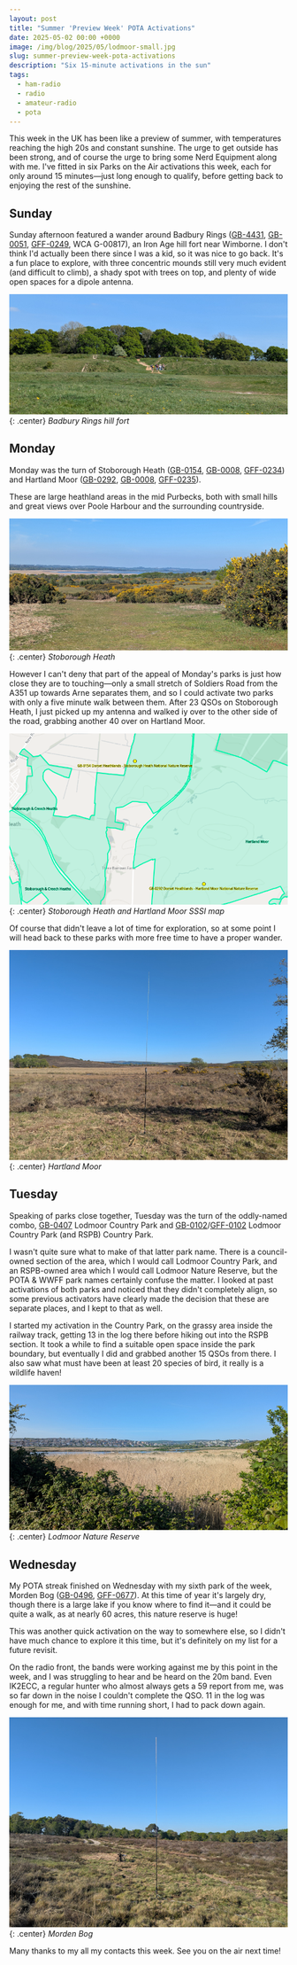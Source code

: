 ```yaml
---
layout: post
title: "Summer 'Preview Week' POTA Activations"
date: 2025-05-02 00:00 +0000
image: /img/blog/2025/05/lodmoor-small.jpg
slug: summer-preview-week-pota-activations
description: "Six 15-minute activations in the sun"
tags:
  - ham-radio
  - radio
  - amateur-radio
  - pota
---
```


This week in the UK has been like a preview of summer, with temperatures reaching the high 20s and constant sunshine. The urge to get outside has been strong, and of course the urge to bring some Nerd Equipment along with me. I've fitted in six Parks on the Air activations this week, each for only around 15 minutes&mdash;just long enough to qualify, before getting back to enjoying the rest of the sunshine.

## Sunday

Sunday afternoon featured a wander around Badbury Rings ([GB-4431](https://pota.app/#/park/GB-4431), [GB-0051](https://pota.app/#/park/GB-0051), [GFF-0249](https://wwff.co/directory/?showRef=GFF-0249), WCA G-00817), an Iron Age hill fort near Wimborne. I don't think I'd actually been there since I was a kid, so it was nice to go back. It's a fun place to explore, with three concentric mounds still very much evident (and difficult to climb), a shady spot with trees on top, and plenty of wide open spaces for a dipole antenna.

![Grass covered hill fort with several rings](/img/blog/2025/05/badbury.jpg){: .center}
*Badbury Rings hill fort*

## Monday

Monday was the turn of Stoborough Heath ([GB-0154](https://pota.app/#/park/GB-0154), [GB-0008](https://pota.app/#/park/GB-0008), [GFF-0234](https://wwff.co/directory/?showRef=GFF-0234)) and Hartland Moor ([GB-0292](https://pota.app/#/park/GB-0292), [GB-0008](https://pota.app/#/park/GB-0008), [GFF-0235](https://wwff.co/directory/?showRef=GFF-0235)).

These are large heathland areas in the mid Purbecks, both with small hills and great views over Poole Harbour and the surrounding countryside.

![View over Poole Harbour with grass and heath in the foreground](/img/blog/2025/05/stoborough.jpg){: .center}
*Stoborough Heath*

However I can't deny that part of the appeal of Monday's parks is just how close they are to touching&mdash;only a small stretch of Soldiers Road from the A351 up towards Arne separates them, and so I could activate two parks with only a five minute walk between them. After 23 QSOs on Stoborough Heath, I just picked up my antenna and walked iy over to the other side of the road, grabbing another 40 over on Hartland Moor.

![M1SDH map showing the two references nearly touching](/img/blog/2025/05/stoborough-map.png){: .center}
*Stoborough Heath and Hartland Moor SSSI map*

Of course that didn't leave a lot of time for exploration, so at some point I will head back to these parks with more free time to have a proper wander.

![Antenna in the foreground, heathland and a single steep hill in the background](/img/blog/2025/05/hartland.jpg){: .center}
*Hartland Moor*

## Tuesday

Speaking of parks close together, Tuesday was the turn of the oddly-named combo, [GB-0407](https://pota.app/#/park/GB-0407) Lodmoor Country Park and [GB-0102](https://pota.app/#/park/GB-0102)/[GFF-0102](https://wwff.co/directory/?showRef=GFF-0102) Lodmoor Country Park (and RSPB) Country Park.

I wasn't quite sure what to make of that latter park name. There is a council-owned section of the area, which I would call Lodmoor Country Park, and an RSPB-owned area which I would call Lodmoor Nature Reserve, but the POTA & WWFF park names certainly confuse the matter. I looked at past activations of both parks and noticed that they didn't completely align, so some previous activators have clearly made the decision that these are separate places, and I kept to that as well.

I started my activation in the Country Park, on the grassy area inside the railway track, getting 13 in the log there before hiking out into the RSPB section. It took a while to find a suitable open space inside the park boundary, but eventually I did and grabbed another 15 QSOs from there. I also saw what must have been at least 20 species of bird, it really is a wildlife haven!

![View of marshland from between bushes, a housing estate on a hill in the distance](/img/blog/2025/05/lodmoor.jpg){: .center}
*Lodmoor Nature Reserve*

## Wednesday

My POTA streak finished on Wednesday with my sixth park of the week, Morden Bog ([GB-0496](https://pota.app/#/park/GB-0496), [GFF-0677](https://wwff.co/directory/?showRef=GFF-0677)). At this time of year it's largely dry, though there is a large lake if you know where to find it&mdash;and it could be quite a walk, as at nearly 60 acres, this nature reserve is huge!

This was another quick activation on the way to somewhere else, so I didn't have much chance to explore it this time, but it's definitely on my list for a future revisit.

On the radio front, the bands were working against me by this point in the week, and I was struggling to hear and be heard on the 20m band. Even IK2ECC, a regular hunter who almost always gets a 59 report from me, was so far down in the noise I couldn't complete the QSO. 11 in the log was enough for me, and with time running short, I had to pack down again.

![Antenna in the foreground, rucksack and seat behind it, on heathland](/img/blog/2025/05/morden.jpg){: .center}
*Morden Bog*

Many thanks to my all my contacts this week. See you on the air next time!